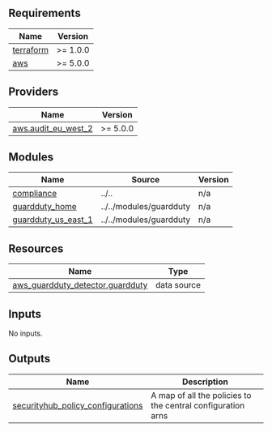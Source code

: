 <!-- BEGIN_TF_DOCS -->
## Requirements

| Name | Version |
|------|---------|
| <a name="requirement_terraform"></a> [terraform](#requirement\_terraform) | >= 1.0.0 |
| <a name="requirement_aws"></a> [aws](#requirement\_aws) | >= 5.0.0 |

## Providers

| Name | Version |
|------|---------|
| <a name="provider_aws.audit_eu_west_2"></a> [aws.audit\_eu\_west\_2](#provider\_aws.audit\_eu\_west\_2) | >= 5.0.0 |

## Modules

| Name | Source | Version |
|------|--------|---------|
| <a name="module_compliance"></a> [compliance](#module\_compliance) | ../.. | n/a |
| <a name="module_guardduty_home"></a> [guardduty\_home](#module\_guardduty\_home) | ../../modules/guardduty | n/a |
| <a name="module_guardduty_us_east_1"></a> [guardduty\_us\_east\_1](#module\_guardduty\_us\_east\_1) | ../../modules/guardduty | n/a |

## Resources

| Name | Type |
|------|------|
| [aws_guardduty_detector.guardduty](https://registry.terraform.io/providers/hashicorp/aws/latest/docs/data-sources/guardduty_detector) | data source |

## Inputs

No inputs.

## Outputs

| Name | Description |
|------|-------------|
| <a name="output_securityhub_policy_configurations"></a> [securityhub\_policy\_configurations](#output\_securityhub\_policy\_configurations) | A map of all the policies to the central configuration arns |
<!-- END_TF_DOCS -->